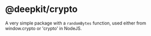 # @deepkit/crypto

A very simple package with a `randomBytes` function, used either from window.crypto or 'crypto' in NodeJS.

